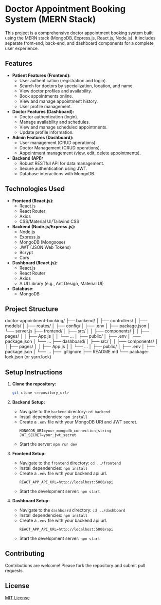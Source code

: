 # Doctor Appointment Booking System (MERN Stack)

This project is a comprehensive doctor appointment booking system built using the MERN stack (MongoDB, Express.js, React.js, Node.js). It includes separate front-end, back-end, and dashboard components for a complete user experience.

## Features

* **Patient Features (Frontend):**
    * User authentication (registration and login).
    * Search for doctors by specialization, location, and name.
    * View doctor profiles and availability.
    * Book appointments online.
    * View and manage appointment history.
    * User profile management.
* **Doctor Features (Dashboard):**
    * Doctor authentication (login).
    * Manage availability and schedules.
    * View and manage scheduled appointments.
    * Update profile information.
* **Admin Features (Dashboard):**
    * User management (CRUD operations).
    * Doctor Management (CRUD operations).
    * Appointment management (view, edit, delete appointments).
* **Backend (API):**
    * Robust RESTful API for data management.
    * Secure authentication using JWT.
    * Database interactions with MongoDB.

## Technologies Used

* **Frontend (React.js):**
    * React.js
    * React Router
    * Axios
    * CSS/Material UI/Tailwind CSS
* **Backend (Node.js/Express.js):**
    * Node.js
    * Express.js
    * MongoDB (Mongoose)
    * JWT (JSON Web Tokens)
    * Bcrypt
    * Cors
* **Dashboard (React.js):**
    * React.js
    * React Router
    * Axios
    * A UI Library (e.g., Ant Design, Material UI)
* **Database:**
    * MongoDB

## Project Structure

doctor-appointment-booking/
├── backend/
│   ├── controllers/
│   ├── models/
│   ├── routes/
│   ├── config/
│   ├── .env
│   ├── package.json
│   └── server.js
├── frontend/
│   ├── src/
│   │   ├── components/
│   │   ├── pages/
│   │   ├── App.js
│   │   └── ...
│   ├── public/
│   ├── .env
│   ├── package.json
│   └── ...
├── dashboard/
│   ├── src/
│   │   ├── components/
│   │   ├── pages/
│   │   ├── App.js
│   │   └── ...
│   ├── public/
│   ├── .env
│   ├── package.json
│   └── ...
├── .gitignore
├── README.md
└── package-lock.json (or yarn.lock)

## Setup Instructions

1.  **Clone the repository:**

    ```bash
    git clone <repository_url>
    ```

2.  **Backend Setup:**

    * Navigate to the `backend` directory: `cd backend`
    * Install dependencies: `npm install`
    * Create a `.env` file with your MongoDB URI and JWT secret.
        ```
        MONGODB_URI=your_mongodb_connection_string
        JWT_SECRET=your_jwt_secret
        ```
    * Start the server: `npm run dev`

3.  **Frontend Setup:**

    * Navigate to the `frontend` directory: `cd ../frontend`
    * Install dependencies: `npm install`
    * Create a `.env` file with your backend api url.
        ```
        REACT_APP_API_URL=http://localhost:5000/api
        ```
    * Start the development server: `npm start`

4.  **Dashboard Setup:**

    * Navigate to the `dashboard` directory: `cd ../dashboard`
    * Install dependencies: `npm install`
    * Create a `.env` file with your backend api url.
        ```
        REACT_APP_API_URL=http://localhost:5000/api
        ```
    * Start the development server: `npm start`

## Contributing

Contributions are welcome! Please fork the repository and submit pull requests.

## License

[MIT License](LICENSE)
